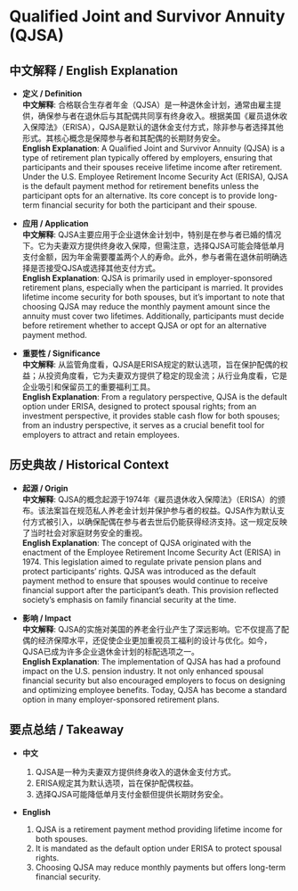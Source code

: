 # Qualified Joint and Survivor Annuity (QJSA)

## 中文解释 / English Explanation

* **定义 / Definition**  
  **中文解释**: 合格联合生存者年金（QJSA）是一种退休金计划，通常由雇主提供，确保参与者在退休后与其配偶共同享有终身收入。根据美国《雇员退休收入保障法》（ERISA），QJSA是默认的退休金支付方式，除非参与者选择其他形式。其核心概念是保障参与者和其配偶的长期财务安全。  
  **English Explanation**: A Qualified Joint and Survivor Annuity (QJSA) is a type of retirement plan typically offered by employers, ensuring that participants and their spouses receive lifetime income after retirement. Under the U.S. Employee Retirement Income Security Act (ERISA), QJSA is the default payment method for retirement benefits unless the participant opts for an alternative. Its core concept is to provide long-term financial security for both the participant and their spouse.

* **应用 / Application**  
  **中文解释**: QJSA主要应用于企业退休金计划中，特别是在参与者已婚的情况下。它为夫妻双方提供终身收入保障，但需注意，选择QJSA可能会降低单月支付金额，因为年金需要覆盖两个人的寿命。此外，参与者需在退休前明确选择是否接受QJSA或选择其他支付方式。  
  **English Explanation**: QJSA is primarily used in employer-sponsored retirement plans, especially when the participant is married. It provides lifetime income security for both spouses, but it’s important to note that choosing QJSA may reduce the monthly payment amount since the annuity must cover two lifetimes. Additionally, participants must decide before retirement whether to accept QJSA or opt for an alternative payment method.

* **重要性 / Significance**  
  **中文解释**: 从监管角度看，QJSA是ERISA规定的默认选项，旨在保护配偶的权益；从投资角度看，它为夫妻双方提供了稳定的现金流；从行业角度看，它是企业吸引和保留员工的重要福利工具。  
  **English Explanation**: From a regulatory perspective, QJSA is the default option under ERISA, designed to protect spousal rights; from an investment perspective, it provides stable cash flow for both spouses; from an industry perspective, it serves as a crucial benefit tool for employers to attract and retain employees.

## 历史典故 / Historical Context

* **起源 / Origin**  
  **中文解释**: QJSA的概念起源于1974年《雇员退休收入保障法》（ERISA）的颁布。该法案旨在规范私人养老金计划并保护参与者的权益。QJSA作为默认支付方式被引入，以确保配偶在参与者去世后仍能获得经济支持。这一规定反映了当时社会对家庭财务安全的重视。  
  **English Explanation**: The concept of QJSA originated with the enactment of the Employee Retirement Income Security Act (ERISA) in 1974. This legislation aimed to regulate private pension plans and protect participants’ rights. QJSA was introduced as the default payment method to ensure that spouses would continue to receive financial support after the participant’s death. This provision reflected society’s emphasis on family financial security at the time.

* **影响 / Impact**  
  **中文解释**: QJSA的实施对美国的养老金行业产生了深远影响。它不仅提高了配偶的经济保障水平，还促使企业更加重视员工福利的设计与优化。如今，QJSA已成为许多企业退休金计划的标配选项之一。  
  **English Explanation**: The implementation of QJSA has had a profound impact on the U.S. pension industry. It not only enhanced spousal financial security but also encouraged employers to focus on designing and optimizing employee benefits. Today, QJSA has become a standard option in many employer-sponsored retirement plans.

## 要点总结 / Takeaway

* **中文**  
  1. QJSA是一种为夫妻双方提供终身收入的退休金支付方式。
  2. ERISA规定其为默认选项，旨在保护配偶权益。
  3. 选择QJSA可能降低单月支付金额但提供长期财务安全。

* **English**  
  1. QJSA is a retirement payment method providing lifetime income for both spouses.
  2. It is mandated as the default option under ERISA to protect spousal rights.
  3. Choosing QJSA may reduce monthly payments but offers long-term financial security.